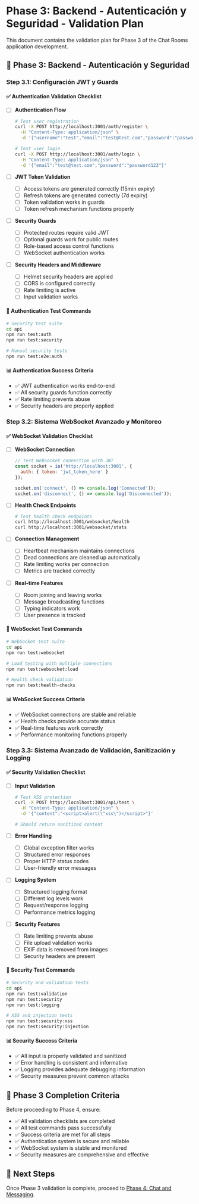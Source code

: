 # Phase 3: Backend - Autenticación y Seguridad - Validation Plan

This document contains the validation plan for Phase 3 of the Chat Rooms application development.

## 🔐 Phase 3: Backend - Autenticación y Seguridad

### Step 3.1: Configuración JWT y Guards

#### ✅ Authentication Validation Checklist

- [ ] **Authentication Flow**

  ```bash
  # Test user registration
  curl -X POST http://localhost:3001/auth/register \
    -H "Content-Type: application/json" \
    -d '{"username":"test","email":"test@test.com","password":"password123"}'
  
  # Test user login
  curl -X POST http://localhost:3001/auth/login \
    -H "Content-Type: application/json" \
    -d '{"email":"test@test.com","password":"password123"}'
  ```

- [ ] **JWT Token Validation**
  - [ ] Access tokens are generated correctly (15min expiry)
  - [ ] Refresh tokens are generated correctly (7d expiry)
  - [ ] Token validation works in guards
  - [ ] Token refresh mechanism functions properly

- [ ] **Security Guards**
  - [ ] Protected routes require valid JWT
  - [ ] Optional guards work for public routes
  - [ ] Role-based access control functions
  - [ ] WebSocket authentication works

- [ ] **Security Headers and Middleware**
  - [ ] Helmet security headers are applied
  - [ ] CORS is configured correctly
  - [ ] Rate limiting is active
  - [ ] Input validation works

#### 🧪 Authentication Test Commands

```bash
# Security test suite
cd api
npm run test:auth
npm run test:security

# Manual security tests
npm run test:e2e:auth
```

#### 📊 Authentication Success Criteria

- ✅ JWT authentication works end-to-end
- ✅ All security guards function correctly
- ✅ Rate limiting prevents abuse
- ✅ Security headers are properly applied

### Step 3.2: Sistema WebSocket Avanzado y Monitoreo

#### ✅ WebSocket Validation Checklist

- [ ] **WebSocket Connection**

  ```javascript
  // Test WebSocket connection with JWT
  const socket = io('http://localhost:3001', {
    auth: { token: 'jwt_token_here' }
  });
  
  socket.on('connect', () => console.log('Connected'));
  socket.on('disconnect', () => console.log('Disconnected'));
  ```

- [ ] **Health Check Endpoints**

  ```bash
  # Test health check endpoints
  curl http://localhost:3001/websocket/health
  curl http://localhost:3001/websocket/stats
  ```

- [ ] **Connection Management**
  - [ ] Heartbeat mechanism maintains connections
  - [ ] Dead connections are cleaned up automatically
  - [ ] Rate limiting works per connection
  - [ ] Metrics are tracked correctly

- [ ] **Real-time Features**
  - [ ] Room joining and leaving works
  - [ ] Message broadcasting functions
  - [ ] Typing indicators work
  - [ ] User presence is tracked

#### 🧪 WebSocket Test Commands

```bash
# WebSocket test suite
cd api
npm run test:websocket

# Load testing with multiple connections
npm run test:websocket:load

# Health check validation
npm run test:health-checks
```

#### 📊 WebSocket Success Criteria

- ✅ WebSocket connections are stable and reliable
- ✅ Health checks provide accurate status
- ✅ Real-time features work correctly
- ✅ Performance monitoring functions properly

### Step 3.3: Sistema Avanzado de Validación, Sanitización y Logging

#### ✅ Security Validation Checklist

- [ ] **Input Validation**

  ```bash
  # Test XSS protection
  curl -X POST http://localhost:3001/api/test \
    -H "Content-Type: application/json" \
    -d '{"content":"<script>alert(\"xss\")</script>"}'
  
  # Should return sanitized content
  ```

- [ ] **Error Handling**
  - [ ] Global exception filter works
  - [ ] Structured error responses
  - [ ] Proper HTTP status codes
  - [ ] User-friendly error messages

- [ ] **Logging System**
  - [ ] Structured logging format
  - [ ] Different log levels work
  - [ ] Request/response logging
  - [ ] Performance metrics logging

- [ ] **Security Features**
  - [ ] Rate limiting prevents abuse
  - [ ] File upload validation works
  - [ ] EXIF data is removed from images
  - [ ] Security headers are present

#### 🧪 Security Test Commands

```bash
# Security and validation tests
cd api
npm run test:validation
npm run test:security
npm run test:logging

# XSS and injection tests
npm run test:security:xss
npm run test:security:injection
```

#### 📊 Security Success Criteria

- ✅ All input is properly validated and sanitized
- ✅ Error handling is consistent and informative
- ✅ Logging provides adequate debugging information
- ✅ Security measures prevent common attacks

## 🎯 Phase 3 Completion Criteria

Before proceeding to Phase 4, ensure:

- ✅ All validation checklists are completed
- ✅ All test commands pass successfully
- ✅ Success criteria are met for all steps
- ✅ Authentication system is secure and reliable
- ✅ WebSocket system is stable and monitored
- ✅ Security measures are comprehensive and effective

## 📝 Next Steps

Once Phase 3 validation is complete, proceed to [Phase 4: Chat and Messaging](./phase-4-messaging.md).

